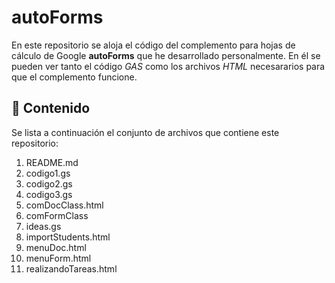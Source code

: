 # autoForms

En este repositorio se aloja el código del complemento para hojas de cálculo de Google **autoForms** que he desarrollado personalmente. En él se pueden ver tanto el código *GAS* como los archivos *HTML* necesararios para que el complemento funcione.

## 🧰 Contenido

Se lista a continuación el conjunto de archivos que contiene este repositorio:

  1. README.md
  2. codigo1.gs
  3. codigo2.gs
  4. codigo3.gs
  5. comDocClass.html
  6. comFormClass
  7. ideas.gs
  8. importStudents.html
  9. menuDoc.html
  10. menuForm.html
  11. realizandoTareas.html
